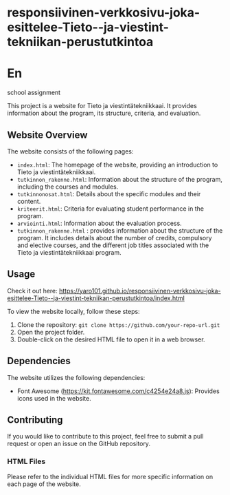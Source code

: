 # responsiivinen-verkkosivu-joka-esittelee-Tieto--ja-viestint-tekniikan-perustutkintoa

# En
school assignment


This project is a website for Tieto ja viestintätekniikkaai. It provides information about the program, its structure, criteria, and evaluation.

## Website Overview

The website consists of the following pages:

- `index.html`: The homepage of the website, providing an introduction to Tieto ja viestintätekniikkaai.
- `tutkinnon_rakenne.html`: Information about the structure of the program, including the courses and modules.
- `tutkinnonosat.html`: Details about the specific modules and their content.
- `kriteerit.html`: Criteria for evaluating student performance in the program.
- `arviointi.html`: Information about the evaluation process.
- `tutkinnon_rakenne.html` : provides information about the structure of the program. It includes details about the number of credits, compulsory and elective courses, and the different job titles associated with the Tieto ja viestintätekniikkaai program.

## Usage

Check it out here: https://yaro101.github.io/responsiivinen-verkkosivu-joka-esittelee-Tieto--ja-viestint-tekniikan-perustutkintoa/index.html

To view the website locally, follow these steps:

1. Clone the repository: `git clone https://github.com/your-repo-url.git`
2. Open the project folder.
3. Double-click on the desired HTML file to open it in a web browser.

## Dependencies

The website utilizes the following dependencies:

- Font Awesome (https://kit.fontawesome.com/c4254e24a8.js): Provides icons used in the website.

## Contributing

If you would like to contribute to this project, feel free to submit a pull request or open an issue on the GitHub repository.

### HTML Files

Please refer to the individual HTML files for more specific information on each page of the website.
